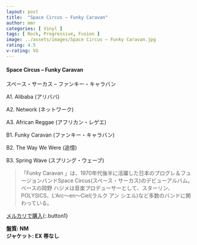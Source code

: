 ```yaml
---
layout: post
title:  "Space Circus – Funky Caravan"
author: mmr
categories: [ Vinyl ]
tags: [ Rock, Progressive, Fusion ]
image: ../assets/images/Space Circus – Funky Caravan.jpg
rating: 4.5
v-rating: VG
---
```


#### Space Circus – Funky Caravan

スペース・サーカス – ファンキー・キャラバン

A1. Alibaba (アリババ)

A2. Network (ネットワーク)

A3. African Reggae (アフリカン・レゲエ)

B1. Funky Caravan (ファンキー・キャラバン)

B2. The Way We Were (追憶)

B3. Spring Wave (スプリング・ウェーブ)

> 「Funky Caravan 」は、1970年代後半に活躍した日本のプログレ＆フュージョンバンドSpace Circus(スペース・サーカス)のデビューアルバム。ベースの岡野 ハジメは音楽プロデューサーとして、スターリン、POLYSICS、L'Arc〜en〜Ciel(ラルク アン シエル)など多数のバンドに関わっている。

[メルカリで購入](https://jp.mercari.com/item/m38259723732){:.button1}

<div class="mt-4 mb-4 d-flex align-items-center">
<strong class="mr-1">盤質: NM</strong>
</div>
<div class="mt-4 mb-4 d-flex align-items-center">
<strong class="mr-1">ジャケット: EX 帯なし</strong>
</div>
